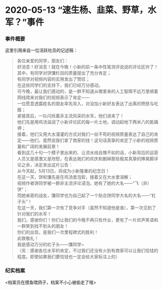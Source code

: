 # 2020-05-13 “速生杨、韭菜、野草，水军？”事件

### 事件概要
这里引用来自一位活跃社员的记述稿：  
> 各位亲爱的同学，朋友们：  
> 好消息！好消息！就在今晚！小新的前一条中性笔测评说说的评论区炸了！  
>  其中，有同学对饼馕栏目的质量提出了充分肯定；  
> 有同学对视频内容的实用发出了赞叹；  
> 在这些同学们的支持下，我们已经万分感动。  
> 可今晚，最让我们感动的，是一群不知道从哪里来的人工智障不远万里顺着网线爬来对我们的视频表示了肯定——  
> 一位愿意透露姓名的朋友率先攻入，对没加小新好友表达了出离的愤怒与吃醋；  
>  紧接其后，一队闪烁着非主流风采的水军，他们进来了！  
> 他们先是用鸡汤滋润了小新评论区的每一片土地，调动起地下两米八的氮磷钾；  
> 接着，他们又用大水漫灌的方式对我们一丝不苟的视频质量表达了自己的肯定——他们，竟然说我们拿了商家的钱！这句话真挚的肯定了小新的视频质量和广阔的发展前景！  
>  看到这几十句一个模子里出来的、让流水线自愧不如的话，小新背后的运营人员又是感激又是欣慰，在表达我们的欢庆和删掉那些极其真挚的捧臭脚评论之余，决定发出这片公告：  
> 从今天起，5月13日，将成为小新隆重的纪念日！  
> 在这一天，饼和馕先是在鸡汤里泡软，接着又在大水里溶解；  
> 视频作者饼同学被一群非主流评论浸泡，她有了她的大名——“飞（非）饼”；  
> 而她亲密的战友，馕同学也为自己起了一个贴合饼同学大名的大名——“杠子头”！  
>  在这一天，我们第一次有了竞争对手（虽然不知道他是谁），第一次见到了针对我们的水军！  
> 我们，感谢你们！你们让我们的今晚不再只有作业，更有了一片欢声笑语和一群笑到找不到头的朋友！  
> 你们的出现，是我们一次里程碑式的胜利！  
>  此致敬礼！  
> 我是感动万分的杠子头——馕同学~  
> （另：感谢各位水军的肯定，不过我们还没有火到有商家可以让我们恰钱的程度。即使如果我们要恰钱也一定会给大家标注上的）  

### 纪实档案
<档案员在摸鱼喂鸽子，档案不小心被偷走了哦>  

